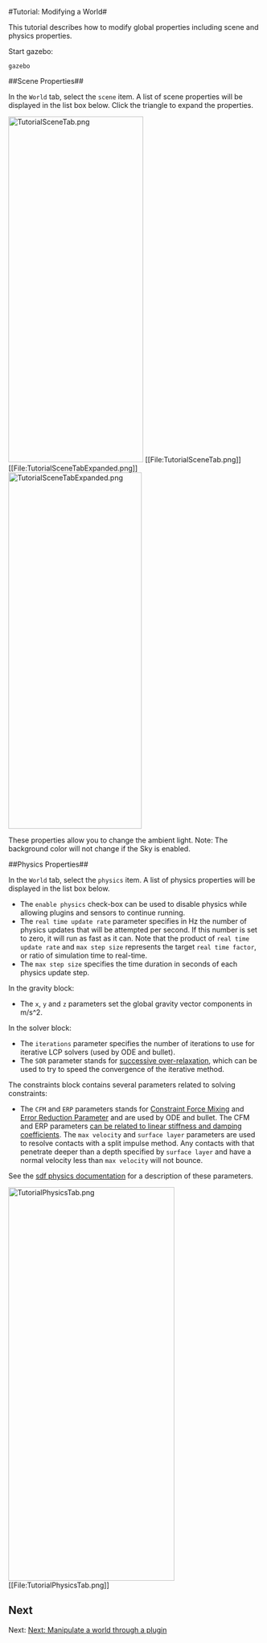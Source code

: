 #Tutorial: Modifying a World#

This tutorial describes how to modify global properties including scene and physics properties.

Start gazebo:

~~~
gazebo
~~~

##Scene Properties##

In the `World` tab, select the `scene` item. A list of scene properties will be displayed in the list box below. Click the triangle to expand the properties.

<a href="http://gazebosim.org/w/images/3/38/TutorialSceneTab.png" class="image"><img alt="TutorialSceneTab.png" src="http://gazebosim.org/w/images/3/38/TutorialSceneTab.png" width="268" height="687"></a>
[[File:TutorialSceneTab.png]] [[File:TutorialSceneTabExpanded.png]]<a href="http://gazebosim.org/w/images/d/d5/TutorialSceneTabExpanded.png" class="image"><img alt="TutorialSceneTabExpanded.png" src="http://gazebosim.org/w/images/d/d5/TutorialSceneTabExpanded.png" width="265" height="708"></a>

These properties allow you to change the ambient light. Note: The background color will not change if the Sky is enabled.



##Physics Properties##


In the `World` tab, select the `physics` item. A list of physics properties will be displayed in the list box below.

* The `enable physics` check-box can be used to disable physics while allowing plugins and sensors to continue running.
* The `real time update rate` parameter specifies in Hz the number of physics updates that will be attempted per second. If this number is set to zero, it will run as fast as it can. Note that the product of `real time update rate` and `max step size` represents the target `real time factor`, or ratio of simulation time to real-time.
* The `max step size` specifies the time duration in seconds of each physics update step.

In the gravity block:

* The `x`, `y` and `z` parameters set the global gravity vector components in m/s^2.

In the solver block:

* The `iterations` parameter specifies the number of iterations to use for iterative LCP solvers (used by ODE and bullet).
* The `SOR` parameter stands for [successive over-relaxation](http://en.wikipedia.org/wiki/Successive_over-relaxation), which can be used to try to speed the convergence of the iterative method.

The constraints block contains several parameters related to solving constraints:

* The `CFM` and `ERP` parameters stands for [Constraint Force Mixing](http://ode-wiki.org/wiki/index.php?title=Manual:\_Concepts#Constraint_Force_Mixing_.28CFM.29) and [Error Reduction Parameter](http://ode-wiki.org/wiki/index.php?title=Manual:\_Concepts#Joint_error_and_the_Error_Reduction_Parameter_.28ERP.29) and are used by ODE and bullet. The CFM and ERP parameters [can be related to linear stiffness and damping coefficients](http://ode-wiki.org/wiki/index.php?title=Manual:\_Concepts#How_To_Use_ERP_and_CFM). The `max velocity` and `surface layer` parameters are used to resolve contacts with a split impulse method. Any contacts with that penetrate deeper than a depth specified by `surface layer` and have a normal velocity less than `max velocity` will not bounce.

See the [sdf physics documentation](http://gazebosim.org/sdf/dev.html#physics) for a description of these parameters.

<a href="http://gazebosim.org/w/images/a/ad/TutorialPhysicsTab.png" class="image"><img alt="TutorialPhysicsTab.png" src="http://gazebosim.org/w/images/a/ad/TutorialPhysicsTab.png" width="330" height="782"></a>
[[File:TutorialPhysicsTab.png]]

## Next

Next: [Next: Manipulate a world through a plugin](http://gazebosim.org/tutorials/?tut=plugin_world)
